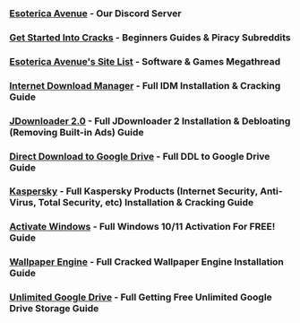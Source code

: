 ### [Esoterica Avenue](https://discord.gg/enMG8bXUbn) - Our Discord Server
### [Get Started Into Cracks](getstartedintocracks.md) - Beginners Guides & Piracy Subreddits
### [Esoterica Avenue's Site List](sitelist.md) - Software & Games Megathread
### [Internet Download Manager](idm.md) - Full IDM Installation & Cracking Guide
### [JDownloader 2.0](jdownloader2.md) - Full JDownloader 2 Installation & Debloating (Removing Built-in Ads) Guide
### [Direct Download to Google Drive](ddltogdrive.md) - Full DDL to Google Drive Guide
### [Kaspersky](kaspersky.md) - Full Kaspersky Products (Internet Security, Anti-Virus, Total Security, etc) Installation & Cracking Guide
### [Activate Windows](activatewindows.md) - Full Windows 10/11 Activation For FREE! Guide
### [Wallpaper Engine](wallpaperengine.md) - Full Cracked Wallpaper Engine Installation Guide
### [Unlimited Google Drive](unlimitedgdrive.md) - Full Getting Free Unlimited Google Drive Storage Guide

<meta property="og:title" content="Esoterica Avenue">
<meta property="og:description" content="Esoterica Avenue's GitHub Repo">
<meta property="og:image" content="https://cdn.discordapp.com/emojis/877212119764979752.png">
<meta property="og:color" content="#36C3FF">

